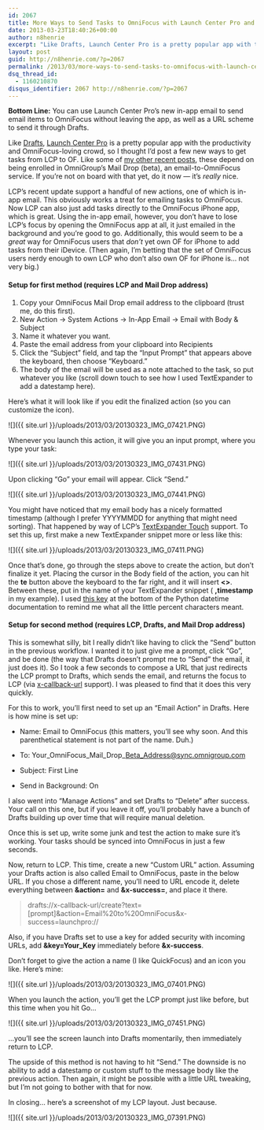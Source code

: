```yaml
---
id: 2067
title: More Ways to Send Tasks to OmniFocus with Launch Center Pro and Drafts
date: 2013-03-23T18:40:26+00:00
author: n8henrie
excerpt: "Like Drafts, Launch Center Pro is a pretty popular app with the productivity and OmniFocus-loving crowd, so I thought I'd post a few new ways to get tasks from LCP to OF."
layout: post
guid: http://n8henrie.com/?p=2067
permalink: /2013/03/more-ways-to-send-tasks-to-omnifocus-with-launch-center-pro-and-drafts/
dsq_thread_id:
  - 1160210870
disqus_identifier: 2067 http://n8henrie.com/?p=2067
---
```

**Bottom Line:** You can use Launch Center Pro&#8217;s new in-app email to send email items to OmniFocus without leaving the app, as well as a URL scheme to send it through Drafts. <!--more-->

Like <a target="_blank" href="https://itunes.apple.com/us/app/drafts/id502385074?mt=8&#038;at=10l5H6" title="Drafts Website">Drafts</a>, <a target="_blank" href="https://itunes.apple.com/us/app/launch-center-pro/id532016360?mt=8&#038;at=10l5H6">Launch Center Pro</a> is a pretty popular app with the productivity and OmniFocus-loving crowd, so I thought I&#8217;d post a few new ways to get tasks from LCP to OF. Like some of [my other recent posts](http://n8henrie.com/2013/03/send-multiple-tasks-to-omnifocus-at-once-with-drafts-and-pythonista/), these depend on being enrolled in OmniGroup&#8217;s Mail Drop (beta), an email-to-OmniFocus service. If you&#8217;re not on board with that yet, do it now &#8212; it&#8217;s _really_ nice.

LCP&#8217;s recent update support a handful of new actions, one of which is in-app email. This obviously works a treat for emailing tasks to OmniFocus. Now LCP can also just add tasks directly to the OmniFocus iPhone app, which is great. Using the in-app email, however, you don&#8217;t have to lose LCP&#8217;s focus by opening the OmniFocus app at all, it just emailed in the background and you&#8217;re good to go. Additionally, this would seem to be a _great_ way for OmniFocus users that _don&#8217;t_ yet own OF for iPhone to add tasks from their iDevice. (Then again, I&#8217;m betting that the set of OmniFocus users nerdy enough to own LCP who don&#8217;t also own OF for iPhone is… not very big.)

#### Setup for first method (requires LCP and Mail Drop address)

  1. Copy your OmniFocus Mail Drop email address to the clipboard (trust me, do this first).
  2. New Action -> System Actions -> In-App Email -> Email with Body & Subject
  3. Name it whatever you want.
  4. Paste the email address from your clipboard into Recipients
  5. Click the &#8220;Subject&#8221; field, and tap the &#8220;Input Prompt&#8221; that appears above the keyboard, then choose &#8220;Keyboard.&#8221;
  6. The body of the email will be used as a note attached to the task, so put whatever you like (scroll down touch to see how I used TextExpander to add a datestamp here).

Here&#8217;s what it will look like if you edit the finalized action (so you can customize the icon).

 ![]({{ site.url }}/uploads/2013/03/20130323_IMG_07421.PNG)

Whenever you launch this action, it will give you an input prompt, where you type your task:

 ![]({{ site.url }}/uploads/2013/03/20130323_IMG_07431.PNG)

Upon clicking &#8220;Go&#8221; your email will appear. Click &#8220;Send.&#8221;

 ![]({{ site.url }}/uploads/2013/03/20130323_IMG_07441.PNG)

You might have noticed that my email body has a nicely formatted timestamp (although I prefer YYYYMMDD for anything that might need sorting). That happened by way of LCP&#8217;s <a target="_blank" href="http://smilesoftware.com/TextExpander/touch/index.html">TextExpander Touch</a> support. To set this up, first make a new TextExpander snippet more or less like this:

 ![]({{ site.url }}/uploads/2013/03/20130323_IMG_07411.PNG)

Once that&#8217;s done, go through the steps above to create the action, but don&#8217;t finalize it yet. Placing the cursor in the Body field of the action, you can hit the **te** button above the keyboard to the far right, and it will insert **<>**. Between these, put in the name of your TextExpander snippet ( **,timestamp** in my example). I used <a target="_blank" href="http://docs.python.org/2/library/datetime.html#strftime-and-strptime-behavior">this key</a> at the bottom of the Python datetime documentation to remind me what all the little percent characters meant.

#### Setup for second method (requires LCP, Drafts, and Mail Drop address)

This is somewhat silly, bit I really didn&#8217;t like having to click the &#8220;Send&#8221; button in the previous workflow. I wanted it to just give me a prompt, click &#8220;Go&#8221;, and be done (the way that Drafts doesn&#8217;t prompt me to &#8220;Send&#8221; the email, it just does it). So I took a few seconds to compose a URL that just redirects the LCP prompt to Drafts, which sends the email, and returns the focus to LCP (via <a target="_blank" href="http://x-callback-url.com/">x-callback-url</a> support). I was pleased to find that it does this very quickly.

For this to work, you&#8217;ll first need to set up an &#8220;Email Action&#8221; in Drafts. Here is how mine is set up:
  
* Name: Email to OmniFocus (this matters, you&#8217;ll see why soon. And this parenthetical statement is not part of the name. Duh.)
  
* To: Your\_OmniFocus\_Mail\_Drop\_Beta_Address@sync.omnigroup.com
  
* Subject: First Line
  
* Send in Background: On

I also went into &#8220;Manage Actions&#8221; and set Drafts to &#8220;Delete&#8221; after success. Your call on this one, but if you leave it off, you&#8217;ll probably have a bunch of Drafts building up over time that will require manual deletion.

Once this is set up, write some junk and test the action to make sure it&#8217;s working. Your tasks should be synced into OmniFocus in just a few seconds.

Now, return to LCP. This time, create a new &#8220;Custom URL&#8221; action. Assuming your Drafts action is also called Email to OmniFocus, paste in the below URL. If you chose a different name, you&#8217;ll need to URL encode it, delete everything between **&action=** and **&x-success=**, and place it there.

> drafts://x-callback-url/create?text=[prompt]&action=Email%20to%20OmniFocus&x-success=launchpro://

Also, if you have Drafts set to use a key for added security with incoming URLs, add **&key=Your_Key** immediately before **&x-success**.

Don&#8217;t forget to give the action a name (I like QuickFocus) and an icon you like. Here&#8217;s mine:

 ![]({{ site.url }}/uploads/2013/03/20130323_IMG_07401.PNG)

When you launch the action, you&#8217;ll get the LCP prompt just like before, but this time when you hit Go&#8230;

 ![]({{ site.url }}/uploads/2013/03/20130323_IMG_07451.PNG)

…you&#8217;ll see the screen launch into Drafts momentarily, then immediately return to LCP.

The upside of this method is not having to hit &#8220;Send.&#8221; The downside is no ability to add a datestamp or custom stuff to the message body like the previous action. Then again, it might be possible with a little URL tweaking, but I&#8217;m not going to bother with that for now.

In closing… here&#8217;s a screenshot of my LCP layout. Just because.
  
 ![]({{ site.url }}/uploads/2013/03/20130323_IMG_07391.PNG)